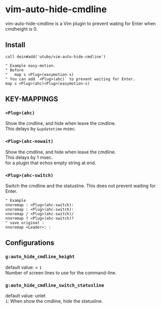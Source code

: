 # vim-auto-hide-cmdline

vim-auto-hide-cmdline is a Vim plugin to prevent wating for Enter when cmdheight is 0.

## Install
```vim
call dein#add('utubo/vim-auto-hide-cmdline')

" Example easy-motion.
" Before
"   map s <Plug>(easymotion-s)
" You can add `<Plug>(ahc)` to prevent waiting for Enter.
map s <Plug>(ahc)<Plug>(easymotion-s)
```

## KEY-MAPPINGS

### `<Plug>(ahc)`
  Show the cmdline, and hide when leave the cmdline.<br>
  This delays by `&updatetime` msec.


### `<Plug>(ahc-nowait)`
  Show the cmdline, and hide when leave the cmdline.<br>
  This delays by 1 msec.<br>
  for a plugin that echos empty string at end.

### `<Plug>(ahc-switch)`
  Switch the cmdline and the statusline.
  This does not prevent waiting for Enter.
  ```vim
  " Example
  nnoremap : <Plug>(ahc-switch):
  vnoremap : <Plug>(ahc-switch):
  nnoremap / <Plug>(ahc-switch)/
  nnoremap ? <Plug>(ahc-switch)?
  " save original :
  nnoremap <Leader>: :
  ```

##  Configurations

### `g:auto_hide_cmdline_height`
  default value: = `1`<br>
  Number of screen lines to use for the command-line.

### `g:auto_hide_cmdline_switch_statusline`
  default value: unlet<br>
              `1`: When show the cmdline, hide the statusline.

